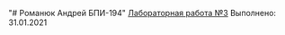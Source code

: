 "# Романюк Андрей БПИ-194" 
[Лабораторная работа №3](https://forge.ispras.ru/projects/karpov-os-course-2021/wiki/Lab3-4)
Выполнено: 31.01.2021
